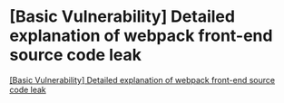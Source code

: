 # [Basic Vulnerability] Detailed explanation of webpack front-end source code leak
[[Basic Vulnerability] Detailed explanation of webpack front-end source code leak](https://aiwithcloud.com/2022/09/16/basic_vulnerability_detailed_explanation_of_webpack_front_end_source_code_leak/)